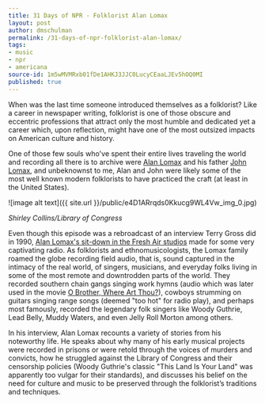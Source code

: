 ```yaml
---
title: 31 Days of NPR - Folklorist Alan Lomax
layout: post
author: dmschulman
permalink: /31-days-of-npr-folklorist-alan-lomax/
tags:
- music
- npr
- americana
source-id: 1m5wMVMRxb01fDe1AHKJ3JJC0LucyCEaaLJEv5hOQ0MI
published: true
---
```

When was the last time someone introduced themselves as a folklorist? Like a career in newspaper writing, folklorist is one of those obscure and eccentric professions that attract only the most humble and dedicated yet a career which, upon reflection, might have one of the most outsized impacts on American culture and history.

One of those few souls who've spent their entire lives traveling the world and recording all there is to archive were [Alan Lomax](https://en.wikipedia.org/wiki/Alan_Lomax) and his father [John Lomax](https://en.wikipedia.org/wiki/John_Lomax), and unbeknownst to me, Alan and John were likely some of the most well known modern folklorists to have practiced the craft (at least in the United States).

![image alt text]({{ site.url }}/public/e4D1ARrqds0Kkucg9WL4Vw_img_0.jpg)

*Shirley Collins/Library of Congress*

Even though this episode was a rebroadcast of an interview Terry Gross did in 1990, [Alan Lomax's sit-down in the Fresh Air studios](https://www.npr.org/2011/01/07/132733850/folklorist-alan-lomax-everyone-has-a-story) made for some very captivating radio. As folklorists and ethnomusicologists, the Lomax family roamed the globe recording field audio, that is, sound captured in the intimacy of the real world, of singers, musicians, and everyday folks living in some of the most remote and downtrodden parts of the world. They recorded southern chain gangs singing work hymns (audio which was later used in the movie [O Brother, Where Art Thou?](https://en.wikipedia.org/wiki/O_Brother,_Where_Art_Thou%3F)), cowboys strumming on guitars singing range songs (deemed "too hot" for radio play), and perhaps most famously, recorded the legendary folk singers like Woody Guthrie, Lead Belly, Muddy Waters, and even Jelly Roll Morton among others.

In his interview, Alan Lomax recounts a variety of stories from his noteworthy life. He speaks about why many of his early musical projects were recorded in prisons or were retold through the voices of murders and convicts, how he struggled against the Library of Congress and their censorship policies (Woody Guthrie's classic "This Land Is Your Land" was apparently too vulgar for their standards), and discusses his belief on the need for culture and music to be preserved through the folklorist’s traditions and techniques.

